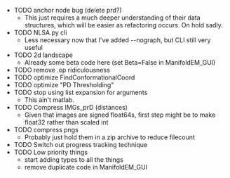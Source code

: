* TODO anchor node bug (delete prd?)
  * This just requires a much deeper understanding of their data structures, which will be
    easier as refactoring occurs. On hold sadly.
* TODO NLSA.py cli
  * Less necessary now that I've added --nograph, but CLI still very useful
* TODO 2d landscape
  * Already some beta code here (set Beta=False in ManifoldEM_GUI)
* TODO remove .op ridiculousness
* TODO optimize FindConformationalCoord
* TODO optimize "PD Thresholding"
* TODO stop using list expansion for arguments
  * This ain't matlab.
* TODO Compress IMGs_prD (distances)
  * Given that images are signed float64s, first step might be to make float32 rather than scaled int
* TODO compress pngs
  * Probably just hold them in a zip archive to reduce filecount
* TODO Switch out progress tracking technique
* TODO Low priority things
  * start adding types to all the things
  * remove duplicate code in ManifoldEM_GUI
